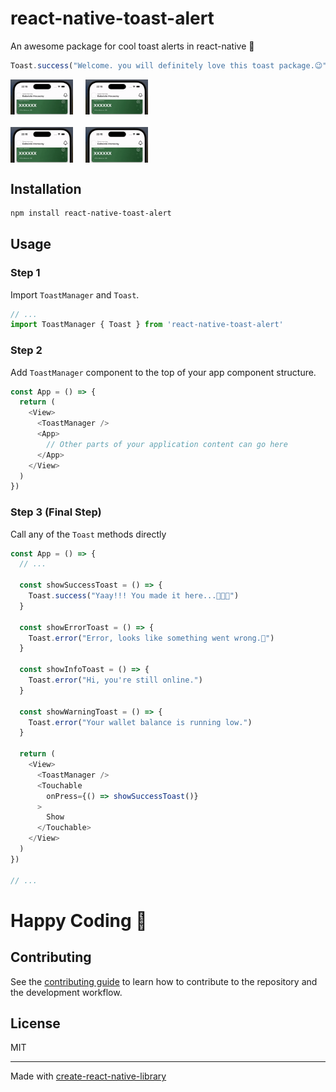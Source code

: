 # react-native-toast-alert

An awesome package for cool toast alerts in react-native 🚀

```js
Toast.success("Welcome. you will definitely love this toast package.😉")
```

<!-- ![](./Toast.success.gif) -->
<div style="margin-bottom: 20px;display: flex">
  <img src="./Toast.success.gif" width="300" style="margin-right: 20px;max-width: 100px" />
  <img src="./Toast.error.gif" width="300" style="margin-right: 20px;max-width: 100px" />
</div>
<div style="margin-bottom: 20px;display: flex">
  <img src="./Toast.warning.gif" width="300" style="margin-right: 20px;max-width: 100px" />
  <img src="./Toast.info.gif" width="300" style="margin-right: 20px;max-width: 100px" />
</div>

## Installation

```sh
npm install react-native-toast-alert
```

## Usage

### Step 1

Import `ToastManager` and `Toast`.

```js
// ...
import ToastManager { Toast } from 'react-native-toast-alert'
```

### Step 2

Add `ToastManager` component to the top of your app component structure.
```js
const App = () => {
  return (
    <View>
      <ToastManager />
      <App>
        // Other parts of your application content can go here
      </App>
    </View>
  )
})
```

### Step 3 (Final Step)

Call any of the `Toast` methods directly

```js
const App = () => {
  // ...

  const showSuccessToast = () => {
    Toast.success("Yaay!!! You made it here...🚀🚀🚀")
  }

  const showErrorToast = () => {
    Toast.error("Error, looks like something went wrong.🙁")
  }

  const showInfoToast = () => {
    Toast.error("Hi, you're still online.")
  }

  const showWarningToast = () => {
    Toast.error("Your wallet balance is running low.")
  }

  return (
    <View>
      <ToastManager />
      <Touchable
        onPress={() => showSuccessToast()}
      >
        Show
      </Touchable>
    </View>
  )
})

// ...
```

# Happy Coding 🥂

<!-- ## TODO
1. Add custom style to alert
2. Allow custom callback
3. Add option to disiss alert manually
4. Display custom component -->

## Contributing

See the [contributing guide](CONTRIBUTING.md) to learn how to contribute to the repository and the development workflow.

## License

MIT

---

Made with [create-react-native-library](https://github.com/callstack/react-native-builder-bob)
